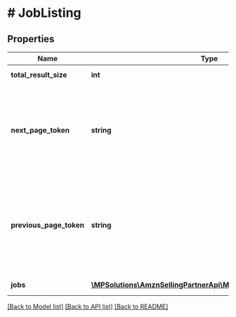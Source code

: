 # # JobListing

## Properties

Name | Type | Description | Notes
------------ | ------------- | ------------- | -------------
**total_result_size** | **int** | Total result size of the query result. | [optional]
**next_page_token** | **string** | A generated string used to pass information to your next request.If nextPageToken is returned, pass the value of nextPageToken to the pageToken to get next results. | [optional]
**previous_page_token** | **string** | A generated string used to pass information to your next request.If previousPageToken is returned, pass the value of previousPageToken to the pageToken to get previous page results. | [optional]
**jobs** | [**\MPSolutions\AmznSellingPartnerApi\Models\Services\ServiceJob[]**](ServiceJob.md) | List of job details for the given input. | [optional]

[[Back to Model list]](../../README.md#models) [[Back to API list]](../../README.md#endpoints) [[Back to README]](../../README.md)
